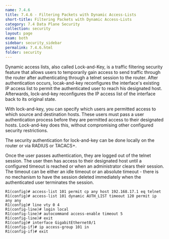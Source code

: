 ```yaml
---
name: 7.4.6
title: 7.4.6 - Filtering Packets with Dynamic Access-Lists
short-title: Filtering Packets with Dynamic Access-Lists
category: 7.4 Data Plane Security
collection: security
layout: page
exam: both
sidebar: security_sidebar
permalink: 7.4.6.html
folder: security
---
```

Dynamic access lists, also called Lock-and-Key, is a traffic filtering security feature that allows users to temporarily gain access to send traffic through the router after authenticating through a telnet session to the router. After authentication occurs, locak-and-key reconfigures the interface's existing IP access list to permit the authenticated user to reach his designated host. Afterwards, lock-and-key reconfigures the IP access list of the interface back to its original state.

With lock-and-key, you can specify which users are permitted access to which source and destination hosts. These users must pass a user authentication process before they are permitted access to their designated hosts. Lock-and-key does this, without compromising other configured security restrictions.

The security authentication for lock-and-key can be done locally on the router or via RADIUS or TACACS+.

Once the user passes authentication, they are logged out of the telnet session. The user then has access to their designated host until a configured timeout is reached or when an administrator clears their session. The timeout can be either an idle timeout or an absolute timeout - there is no mechanism to have the session deleted immediately when the authenticated user terminates the session.
```
R1(config)# access-list 101 permit cp any host 192.168.17.1 eq telnet
R1(config)# access-list 101 dynamic AUTH_LIST timeout 120 permit ip any any
R1(config)# line vty 0 4
R1(config-line)# login local
R1(config-line)# autocommand access-enable timeout 5
R1(config-line)# exit
R1(config)# interface GigabitEthernet0/1
R1(config-if)# ip access-group 101 in
R1(config-if)# exit
```
